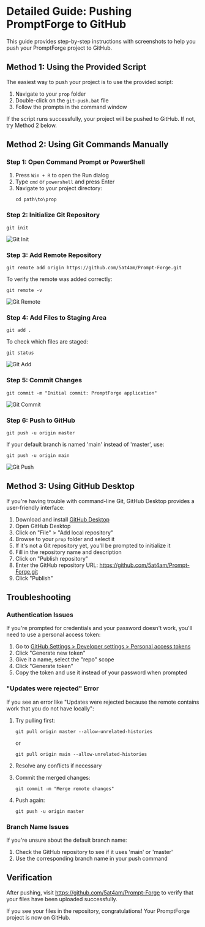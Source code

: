# Detailed Guide: Pushing PromptForge to GitHub

This guide provides step-by-step instructions with screenshots to help you push your PromptForge project to GitHub.

## Method 1: Using the Provided Script

The easiest way to push your project is to use the provided script:

1. Navigate to your `prop` folder
2. Double-click on the `git-push.bat` file
3. Follow the prompts in the command window

If the script runs successfully, your project will be pushed to GitHub. If not, try Method 2 below.

## Method 2: Using Git Commands Manually

### Step 1: Open Command Prompt or PowerShell

1. Press `Win + R` to open the Run dialog
2. Type `cmd` or `powershell` and press Enter
3. Navigate to your project directory:
   ```
   cd path\to\prop
   ```

### Step 2: Initialize Git Repository

```
git init
```

![Git Init](https://via.placeholder.com/600x100/ffffff/000000?text=git+init+command+output)

### Step 3: Add Remote Repository

```
git remote add origin https://github.com/5at4am/Prompt-Forge.git
```

To verify the remote was added correctly:
```
git remote -v
```

![Git Remote](https://via.placeholder.com/600x100/ffffff/000000?text=git+remote+command+output)

### Step 4: Add Files to Staging Area

```
git add .
```

To check which files are staged:
```
git status
```

![Git Add](https://via.placeholder.com/600x200/ffffff/000000?text=git+status+command+output)

### Step 5: Commit Changes

```
git commit -m "Initial commit: PromptForge application"
```

![Git Commit](https://via.placeholder.com/600x150/ffffff/000000?text=git+commit+command+output)

### Step 6: Push to GitHub

```
git push -u origin master
```

If your default branch is named 'main' instead of 'master', use:
```
git push -u origin main
```

![Git Push](https://via.placeholder.com/600x200/ffffff/000000?text=git+push+command+output)

## Method 3: Using GitHub Desktop

If you're having trouble with command-line Git, GitHub Desktop provides a user-friendly interface:

1. Download and install [GitHub Desktop](https://desktop.github.com/)
2. Open GitHub Desktop
3. Click on "File" > "Add local repository"
4. Browse to your `prop` folder and select it
5. If it's not a Git repository yet, you'll be prompted to initialize it
6. Fill in the repository name and description
7. Click on "Publish repository"
8. Enter the GitHub repository URL: https://github.com/5at4am/Prompt-Forge.git
9. Click "Publish"

## Troubleshooting

### Authentication Issues

If you're prompted for credentials and your password doesn't work, you'll need to use a personal access token:

1. Go to [GitHub Settings > Developer settings > Personal access tokens](https://github.com/settings/tokens)
2. Click "Generate new token"
3. Give it a name, select the "repo" scope
4. Click "Generate token"
5. Copy the token and use it instead of your password when prompted

### "Updates were rejected" Error

If you see an error like "Updates were rejected because the remote contains work that you do not have locally":

1. Try pulling first:
   ```
   git pull origin master --allow-unrelated-histories
   ```
   or
   ```
   git pull origin main --allow-unrelated-histories
   ```

2. Resolve any conflicts if necessary
3. Commit the merged changes:
   ```
   git commit -m "Merge remote changes"
   ```
4. Push again:
   ```
   git push -u origin master
   ```

### Branch Name Issues

If you're unsure about the default branch name:

1. Check the GitHub repository to see if it uses 'main' or 'master'
2. Use the corresponding branch name in your push command

## Verification

After pushing, visit https://github.com/5at4am/Prompt-Forge to verify that your files have been uploaded successfully.

If you see your files in the repository, congratulations! Your PromptForge project is now on GitHub.
